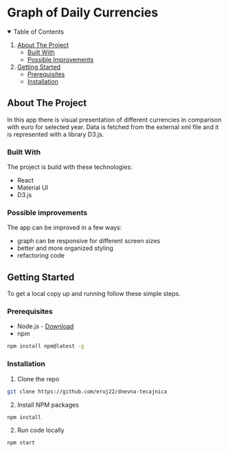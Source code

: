 # Graph of Daily Currencies

<!-- TABLE OF CONTENTS -->
<details open="open">
  <summary>Table of Contents</summary>
  <ol>
    <li>
      <a href="#about-the-project">About The Project</a>
      <ul>
        <li><a href="#built-with">Built With</a></li>
        <li><a href="#possible-improvements">Possible Improvements</a></li>
      </ul>
    </li>
    <li>
      <a href="#getting-started">Getting Started</a>
      <ul>
        <li><a href="#prerequisites">Prerequisites</a></li>
        <li><a href="#installation">Installation</a></li>
      </ul>
    </li>
  </ol>
</details>

<!-- ABOUT THE PROJECT -->

## About The Project

In this app there is visual presentation of different currencies in comparison with euro for selected year. Data is fetched from the external xml file and it is represented with a library D3.js.

### Built With

The project is build with these technologies:

- React
- Material UI
- D3.js

### Possible improvements

The app can be improved in a few ways:

- graph can be responsive for different screen sizes
- better and more organized styling
- refactoring code

<!-- GETTING STARTED -->

## Getting Started

To get a local copy up and running follow these simple steps.

### Prerequisites

- Node.js - [Download](https://nodejs.org)
- npm

```sh
npm install npm@latest -g
```

### Installation

1. Clone the repo

```sh
git clone https://github.com/eruj22/dnevna-tecajnica
```

2. Install NPM packages

```sh
npm install
```

2. Run code locally

```sh
npm start
```
